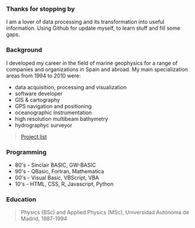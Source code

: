 ### Thanks for stopping by
I am a lover of data processing and its transformation into useful information. Using Github for update myself, to learn stuff and fill some gaps.

### Background
I developed my career in the field of marine geophysics for a range of companies and organizations in Spain and abroad. My main specialization areas from 1994 to 2010 were: 


- data acquisition, processing and visualization
- software developer
- GIS & cartography
- GPS navigation and positioning
- oceanographic instrumentation
- high resolution multibeam bathymetry
- hydrographyc surveyor

> [Project list](http://tiny.cc/projects-jahv)

### Programming
- 80's - Sinclair BASIC, GW-BASIC 
- 90's - QBasic, Fortran, Mathematica 
- 00's - Visual Basic, VBScript, VBA 
- 10's - HTML, CSS, R, Javascript, Python

### Education 

> Physics (BSc) and Applied Physics (MSc), Universidad Autónoma de Madrid, 1987-1994

